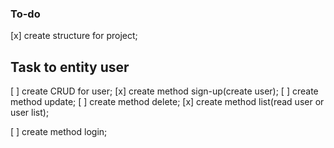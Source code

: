 ### To-do

[x] create structure for project;

## Task to entity user
[ ] create CRUD for user;
  [x] create method sign-up(create user);
  [ ] create method update;
  [ ] create method delete;
  [x] create method list(read user or user list);

[ ] create method login; 
